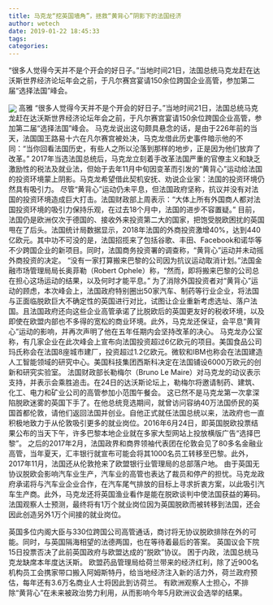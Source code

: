 ```yaml
---
title: 马克龙“挖英国墙角”，拯救“黄背心”阴影下的法国经济
author: wetech
date: 2019-01-22 18:45:33
tags: 
categories: 
---
```

“很多人觉得今天并不是个开会的好日子。”当地时间21日，法国总统马克龙赶在达沃斯世界经济论坛年会之前，于凡尔赛宫宴请150余位跨国企业高管，参加第二届“选择法国”峰会。
<!-- more -->
<img align="center" border="0" src="https://imgcdn.yicai.com/uppics/images/2019/01/9bd15122be10b8aebfcad8a5857cd869.jpg" />
高雅
“很多人觉得今天并不是个开会的好日子。”当地时间21日，法国总统马克龙赶在达沃斯世界经济论坛年会之前，于凡尔赛宫宴请150余位跨国企业高管，参加第二届“选择法国”峰会。
马克龙说出这句颇具悬念的话，是由于226年前的当天，法国国王路易十六在凡尔赛宫被处决，马克龙借此历史事件暗示他的不同：“当你回看法国历史，有些人之所以沦落到那样的地步，正是因为他们放弃了改革。”
2017年当选法国总统后，马克龙立刻着手改革法国严重的官僚主义和缺乏激励性的税法及就业法，但始于去年11月中旬因变革而引发的“黄背心”运动给法国的投资环境蒙上阴影。马克龙希望借此契机安抚、劝说企业家：法国的投资环境仍然具有吸引力。
尽管“黄背心”运动仍未平息，但法国政府坚称，抗议并没有对法国的投资环境造成巨大打击。法国财政部上周表示：“大体上所有外国商人都对法国投资环境的吸引力保持乐观，在过去18个月中，法国的进步不容置疑。”
目前，法国仍是欧洲仅次于德国的、接收外来投资第二大的国家，把饱受脱欧困扰的英国甩在了后头。法国统计局数据显示，2018年法国的外商投资激增40%，达到440亿欧元。其中功不可没的是，法国招揽来了包括谷歌、丰田、Facebook和诺华等不少跨国企业的新项目。同时，法国商务投资署的调查称，“黄背心”运动并未动摇外商投资的决定。
“没有一家打算搬来巴黎的公司因为抗议运动取消计划。”法国金融市场管理局局长奥菲勒（Robert Ophele）称，“然而，即将搬来巴黎的公司总在担心这场运动的结果，以及何时才能平息。”
为了消除外国投资者对“黄背心”运动的顾虑，本次峰会上，法国政府特别圈出50家汽车、制药等行业企业，将法国与正面临脱欧巨大不确定性的英国进行对比，试图让企业重新考虑选址、落户法国。且法国政府还向这些企业高管承诺了比脱欧后的英国更友好的税收环境，以及即使在欧盟内部也不多得的宽松的商业环境。此外，马克龙还保证，会平息“黄背心”运动的影响，并再次声明了他在五年任期内会坚持改革的决心。
马克龙办公室称，有几家企业在此次峰会上宣布向法国投资超过6亿欧元的项目。美国食品公司玛氏称会在法国8座城市建厂，投资超过1.2亿欧元。微软和IBM也称会在法国建造人工智能领域的研究中心。美国科技集团西斯科决定在法国铺设6000万欧元的创新和研究实验室。
法国财政部长勒梅尔（Bruno Le Maire）对马克龙的动议表示支持，并表示会乘胜追击。在24日的达沃斯论坛上，勒梅尔将邀请制药、建筑、化工、电力和矿业公司的高管参加小范围午餐会。
这已然不是马克龙第一次拿深陷脱欧迷雾的英国下手了。在他总统竞选期间，就曾访问容纳40万法国侨民的英国首都伦敦，请他们返回法国并创业。自他正式就任法国总统以来，法政府也一直积极地致力于从伦敦吸引更多的就业岗位。2016年6月24日，即英国脱欧投票结果公布的当天下午，许多巴黎本地企业就在多家大型网站上投放横版广告“选择巴黎”。
之后的2017年2月，法国政界和商界领袖代表团在伦敦会见了80多名金融业高管，当年夏天，汇丰银行就宣布可能会将其1000名员工转移至巴黎。此外，2017年11月，法国还从伦敦抢来了欧盟银行业管理局的总部落户地。
由于英国无协议脱欧会影响汽车业生产，汽车业的高管也表达了裁员和停产的担忧。马克龙政府承诺将与汽车业企业合作，在汽车尾气排放的目标上寻求折衷方案，以此吸引汽车生产商。此外，马克龙还将英国渔业看作是能在脱欧谈判中使法国获益的筹码。法国观察人士预测，最终将有1万个就业岗位因为英国脱欧而被转移到法国，还会因此创造另外1万个间接的就业岗位。
 
 
英国多位内阁大臣与330位跨国公司高管通话，商讨将无协议脱欧排除在外的可能。同时，与英国隔海相望的法德两国，也在等待着最后的答案。
英国议会下院15日投票否决了此前英国政府与欧盟达成的“脱欧”协议。
困于内政，法国总统马克龙缺席本年度达沃斯。
欧盟药品管理局给荷兰带来的经济红利，除了近900名机构员工会携家带口搬入阿姆斯特丹，给当地经济注入新的活力外，荷兰政府预估，每年还有3.6万名商业人士将因此到访荷兰。
有欧洲观察人士担心，不排除“黄背心”在未来被政治势力利用，从而影响今年5月欧洲议会选举的结果。
